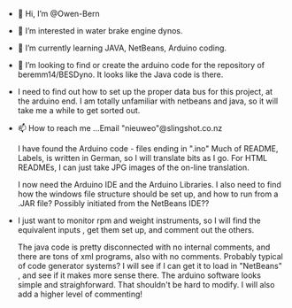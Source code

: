 - 👋 Hi, I’m @Owen-Bern
- 👀 I’m interested in water brake engine dynos.
- 🌱 I’m currently learning JAVA, NetBeans, Arduino coding.
- 💞️ I’m looking to find or create the arduino code for the repository of beremm14/BESDyno. It looks like the Java code is there.
- I need to find out how to set up the proper data bus for this project, at the arduino end. I am totally unfamiliar with netbeans and java, so it will take me a while to get sorted out.
- 📫 How to reach me ...Email "nieuweo"@slingshot.co.nz

  I have found the Arduino code - files ending in ".ino"
  Much of README, Labels,  is written in German, so I will translate bits as I go.
  For HTML READMEs, I can just take JPG images of the on-line translation.
  
  I now need the Arduino IDE and the Arduino Libraries.
  I also need to find how the windows file structure should be set up, and how to run from a .JAR file?  Possibly initiated from the NetBeans IDE??
  
- I just want to monitor rpm and weight instruments, so I will find the equivalent inputs , get them set up, and comment out the others.
  
  
  The java code is pretty disconnected with no internal comments, and there are tons of xml programs, also with no comments.
  Probably typical of code generator systems?
  I will see if I can get it to load in "NetBeans" , and see if it makes more sense there.
  The arduino software looks simple and straighforward. That shouldn't be hard to modify. I will also add a higher level of commenting!

<!---
Owen-Bern/Owen-Bern is a ✨ special ✨ repository because its `README.md` (this file) appears on your GitHub profile.
You can click the Preview link to take a look at your changes.
--->
